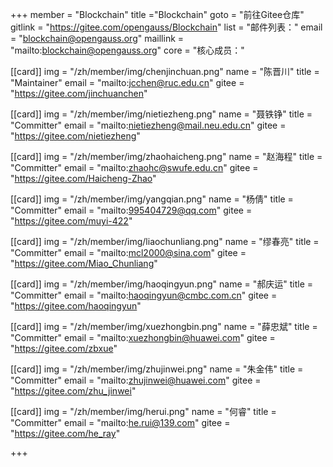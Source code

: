 ﻿+++
member = "Blockchain"
title ="Blockchain"
goto = "前往Gitee仓库"
gitlink = "https://gitee.com/opengauss/Blockchain"
list = "邮件列表："
email = "blockchain@opengauss.org"
maillink = "mailto:blockchain@opengauss.org"
core = "核心成员："

[[card]]
img = "/zh/member/img/chenjinchuan.png"
name = "陈晋川"
title = "Maintainer"
email = "mailto:jcchen@ruc.edu.cn"
gitee = "https://gitee.com/jinchuanchen"

[[card]]
img = "/zh/member/img/nietiezheng.png"
name = "聂铁铮"
title = "Committer"
email = "mailto:nietiezheng@mail.neu.edu.cn"
gitee = "https://gitee.com/nietiezheng"

[[card]]
img = "/zh/member/img/zhaohaicheng.png"
name = "赵海程"
title = "Committer"
email = "mailto:zhaohc@swufe.edu.cn"
gitee = "https://gitee.com/Haicheng-Zhao"

[[card]]
img = "/zh/member/img/yangqian.png"
name = "杨倩"
title = "Committer"
email = "mailto:995404729@qq.com"
gitee = "https://gitee.com/muyi-422"

[[card]]
img = "/zh/member/img/liaochunliang.png"
name = "缪春亮"
title = "Committer"
email = "mailto:mcl2000@sina.com"
gitee = "https://gitee.com/Miao_Chunliang"

[[card]]
img = "/zh/member/img/haoqingyun.png"
name = "郝庆运"
title = "Committer"
email = "mailto:haoqingyun@cmbc.com.cn"
gitee = "https://gitee.com/haoqingyun"

[[card]]
img = "/zh/member/img/xuezhongbin.png"
name = "薛忠斌"
title = "Committer"
email = "mailto:xuezhongbin@huawei.com"
gitee = "https://gitee.com/zbxue"

[[card]]
img = "/zh/member/img/zhujinwei.png"
name = "朱金伟"
title = "Committer"
email = "mailto:zhujinwei@huawei.com"
gitee = "https://gitee.com/zhu_jinwei"

[[card]]
img = "/zh/member/img/herui.png"
name = "何睿"
title = "Committer"
email = "mailto:he.rui@139.com"
gitee = "https://gitee.com/he_ray"


+++